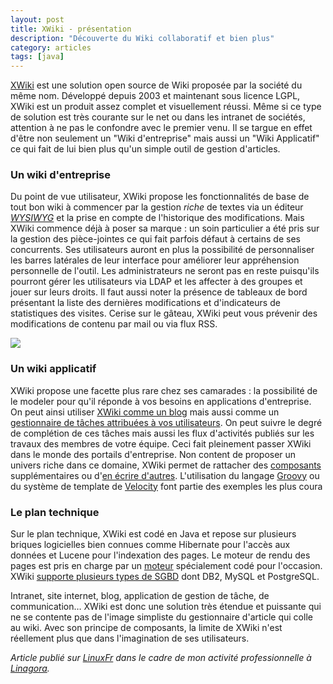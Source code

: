 ```yaml
---
layout: post
title: XWiki - présentation
description: "Découverte du Wiki collaboratif et bien plus"
category: articles
tags: [java]
---
```


[XWiki](http://www.xwiki.org/xwiki/bin/view/Main/WebHome) est une solution open source de Wiki proposée par la société du même nom. Développé depuis 2003 et maintenant sous licence LGPL, XWiki est un produit assez complet et visuellement réussi. Même si ce type de solution est très courante sur le net ou dans les intranet de sociétés, attention à ne pas le confondre avec le premier venu. Il se targue en effet d'être non seulement un "Wiki d'entreprise" mais aussi un "Wiki Applicatif" ce qui fait de lui bien plus qu'un simple outil de gestion d'articles.

### Un wiki d'entreprise
Du point de vue utilisateur, XWiki propose les fonctionnalités de base de tout bon wiki à commencer par la gestion *riche* de textes via un éditeur [*WYSIWYG*](http://fr.wikipedia.org/wiki/WYSIWYG) et la prise en compte de l'historique des modifications. Mais XWiki commence déjà à poser sa marque : un soin particulier a été pris sur la gestion des pièce-jointes ce qui fait parfois défaut à certains de ses concurrents. Ses utilisateurs auront en plus la possibilité de personnaliser les barres latérales de leur interface pour améliorer leur appréhension personnelle de l'outil. Les administrateurs ne seront pas en reste puisqu'ils pourront gérer les utilisateurs via LDAP et les affecter à des groupes et jouer sur leurs droits. Il faut aussi noter la présence de tableaux de bord présentant la liste des dernières modifications et d'indicateurs de statistiques des visites. Cerise sur le gâteau, XWiki peut vous prévenir des modifications de contenu par mail ou via flux RSS.

[![](http://www.08000linux.com/blogs/files/2009/10/wikipeople.png)](http://www.08000linux.com/blogs/files/2009/10/wikipeople.png)

### Un wiki applicatif
XWiki propose une facette plus rare chez ses camarades : la possibilité de le modeler pour qu'il réponde à vos besoins en applications d'entreprise. On peut ainsi utiliser [XWiki comme un blog](http://www.xwiki.com/xwiki/bin/view/BlogFr/?language=fr) mais aussi comme un [gestionnaire de tâches attribuées à vos utilisateurs](http://www.xwiki.com/xwiki/bin/view/Products/XWikiEnterprise?tab=header-tab2#header-tab2). On peut suivre le degré de complétion de ces tâches mais aussi les flux d'activités publiés sur les travaux des membres de votre équipe. Ceci fait pleinement passer XWiki dans le monde des portails d'entreprise. Non content de proposer un univers riche dans ce domaine, XWiki permet de rattacher des [composants](http://platform.xwiki.org/xwiki/bin/view/Features/) supplémentaires ou d'[en écrire d'autres](http://code.xwiki.org/xwiki/bin/view/Modules/ComponentModule). L'utilisation du langage [Groovy](http://en.wikipedia.org/wiki/Groovy_%28programming_language%29) ou du système de template de [Velocity](http://en.wikipedia.org/wiki/Jakarta_Velocity) font partie des exemples les plus coura

### Le plan technique
Sur le plan technique, XWiki est codé en Java et repose sur plusieurs briques logicielles bien connues comme Hibernate pour l'accès aux données et Lucene pour l'indexation des pages. Le moteur de rendu des pages est pris en charge par un [moteur](http://code.xwiki.org/xwiki/bin/view/Modules/RenderingModule) spécialement codé pour l'occasion. XWiki [supporte plusieurs types de SGBD](http://platform.xwiki.org/xwiki/bin/view/AdminGuide/Database+Administration) dont DB2, MySQL et PostgreSQL.

Intranet, site internet, blog, application de gestion de tâche, de communication… XWiki est donc une solution très étendue et puissante qui ne se contente pas de l'image simpliste du gestionnaire d'article qui colle au wiki. Avec son principe de composants, la limite de XWiki n'est réellement plus que dans l'imagination de ses utilisateurs.

*Article publié sur [LinuxFr](http://linuxfr.org/~galaux/) dans le cadre de mon activité professionnelle à [Linagora](http://linagora.com/).*
